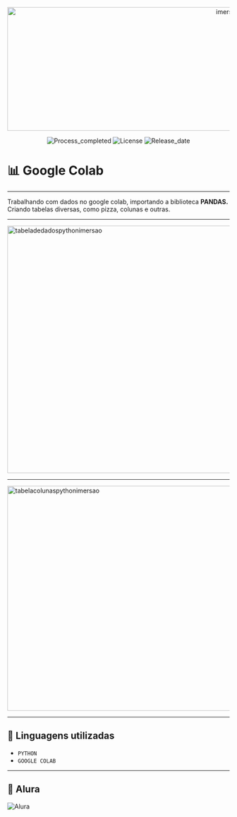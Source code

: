 <p align="center">
  <img width="1024" height="280" alt="imersaodados" src="https://github.com/user-attachments/assets/9daa9127-2ed4-49f1-9ffd-81a27f4b5ffa" />
</p>
<p align="center">
        <img 
            alt="Process_completed" 
            title="Processo" 
            src="https://img.shields.io/badge/Process-Completed-4A5E1F"
        />
        <img
        alt="License"
        title="License-google"
        src="https://img.shields.io/badge/License-Google-617B29"
        />
        <img 
            alt="Release_date" 
            title="Release_date" 
            src="https://img.shields.io/badge/Release date-August-779832"
        />
    </a>
</p>

# 📊 Google Colab
---

Trabalhando com dados no google colab, importando a biblioteca <strong> PANDAS. </strong> Criando tabelas diversas, como pizza, colunas e outras.

---

<img width="877" height="560" alt="tabeladedadospythonimersao" src="https://github.com/user-attachments/assets/fc38fb05-509c-4d40-932c-a70513ba2bd4" />

---

<img width="923" height="509" alt="tabelacolunaspythonimersao" src="https://github.com/user-attachments/assets/f1178f49-fc82-436a-8866-4bea4bdd4142" />

---
## 🔌 Linguagens utilizadas

- `PYTHON`
- `GOOGLE COLAB`
  
---

## 🤖 Alura
<img 
    alt="Alura" 
    title="Alura" 
    src="https://img.shields.io/badge/Criado%20com%20a%20imersão%20Alura-91C521"
/>
